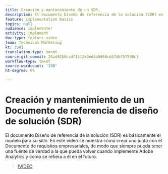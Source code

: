```yaml
---
title: Creación y mantenimiento de un SDR.
description: El documento Diseño de referencia de la solución (SDR) es básicamente el modelo para su sitio. En este vídeo se muestra cómo crear uno junto con el Documento de requisitos empresariales, de modo que siempre pueda tener una fuente de verdad a la que pueda volver cuando implemente Adobe Analytics y como se refiera a él en el futuro.
feature: implementation basics
topics: null
audience: implementer
activity: implement
doc-type: feature video
team: Technical Marketing
kt: 3581
translation-type: tm+mt
source-git-commit: 24ad92b0ccdf1112e3ed4a0968cd47db757598c3
workflow-type: tm+mt
source-wordcount: '130'
ht-degree: 0%

---
```



# Creación y mantenimiento de un Documento de referencia de diseño de solución (SDR)

El documento Diseño de referencia de la solución (SDR) es básicamente el modelo para su sitio. En este vídeo se muestra cómo crear uno junto con el Documento de requisitos empresariales, de modo que siempre pueda tener una fuente de verdad a la que pueda volver cuando implemente Adobe Analytics y como se refiera a él en el futuro.

>[!VIDEO](https://video.tv.adobe.com/v/28754/?quality=12)

